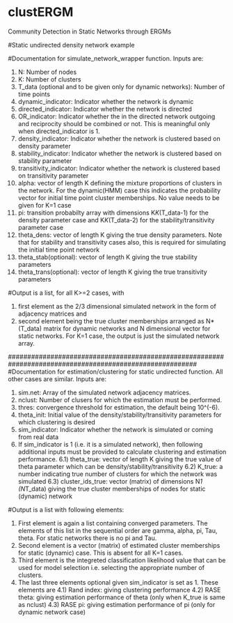 # clustERGM
Community Detection in Static Networks through ERGMs

#Static undirected density network example

#Documentation for simulate_network_wrapper function. Inputs are:
1) N: Number of nodes
2) K: Number of clusters
3) T_data (optional and to be given only for dynamic networks): Number of time points
4) dynamic_indicator: Indicator whether the network is dynamic
5) directed_indicator: Indicator whether the network is directed
6) OR_indicator: Indicator whether the in the directed network outgoing and reciprocity should be combined or not. This is meaningful only when directed_indicator is 1.
7) density_indicator: Indicator whether the network is clustered based on density parameter
8) stability_indicator: Indicator whether the network is clustered based on stability parameter
9) transitivity_indicator: Indicator whether the network is clustered based on transitivity parameter
10) alpha: vector of length K defining the mixture proportions of clusters in the network. For the dynamic(HMM) case this indicates the probability vector for initial time point cluster memberships. No value needs to be given for K=1 case
11) pi: transition probabilty array with dimensions K*K*(T_data-1) for the density parameter case and K*K*(T_data-2) for the stability/transitivity parameter case
12) theta_dens: vector of length K giving the true density parameters. Note that for stability and transitivity cases also, this is required for simulating the initial time point network
13) theta_stab(optional): vector of length K giving the true stability parameters
14) theta_trans(optional): vector of length K giving the true transitivity parameters

#Output is a list, for all K>=2 cases, with 
1) first element as the 2/3 dimensional simulated network in the form of adjacency matrices and 
2) second element being the true cluster memberships arranged as N*(T_data) matrix for dynamic networks and N dimensional vector for static networks.
For K=1 case, the output is just the simulated network array.

#########################################################################################################
#Documentation for estimation/clustering for static undirected function. All other cases are similar. Inputs are:
1) sim.net: Array of the simulated network adjacency matrices.
2) nclust: Number of clusers for which the estimation must be performed.
3) thres: convergence threshold for estimation, the default being 10^(-6).
4) theta_init: Initial value of the density/stability/transitivity parameters for which clustering is desired
5) sim_indicator: Indicator whether the network is simulated or coming from real data
6) If sim_indicator is 1 (i.e. it is a simulated network), then following additional inputs must be provided to calculate clustering and estimation performance.
6.1) theta_true: vector of length K giving the true value of theta parameter which can be density/stability/transitivity
6.2) K_true: a number indicating true number of clusters for which the network was simulated
6.3) cluster_ids_true: vector (matrix) of dimensions N*1 (N*T_data) giving the true cluster memberships of nodes for static (dynamic) network

#Output is a list with following elements:
1) First element is again a list containing converged parameters. The elements of this list in the sequential order are gamma, alpha, pi, Tau, theta. For static networks there is no pi and Tau.
2) Second element is a vector (matrix) of estimated cluster memberships for static (dynamic) case. This is absent for all K=1 cases.
3) Third element is the integreted classification likelihood value that can be used for model selection i.e. selecting the appropriate number of clusters.
4) The last three elements optional given sim_indicator is set as 1. These elements are 
4.1) Rand index: giving clustering performance
4.2) RASE theta: giving estimation performance of theta (only when K_true is same as nclust)
4.3) RASE pi: giving estimation performance of pi (only for dynamic network case)
